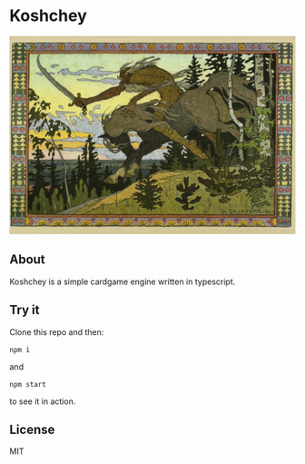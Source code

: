 # Koshchey

<p align="center"><img src="/doc/img/Ivan_Bilibin_Koshchey.jpg" alt="Koshchey"/></p>

## About

Koshchey is a simple cardgame engine written in typescript.

## Try it

Clone this repo and then:

```
npm i
```

and

```
npm start
```

to see it in action.

## License

MIT
